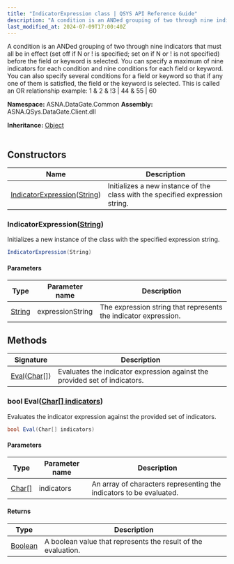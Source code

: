 ```yaml
---
title: "IndicatorExpression class | QSYS API Reference Guide"
description: "A condition is an ANDed grouping of two through nine indicators that must all be in effect (set off if N or ! is specified; set on if N or ! is not sp"
last_modified_at: 2024-07-09T17:00:40Z
---
```


A condition is an ANDed grouping of two through nine indicators that
must all be in effect (set off if N or ! is specified; set on if N
or ! is not specified) before the field or keyword is selected. You can
specify a maximum of nine indicators for each condition and nine
conditions for each field or keyword. You can also specify several
conditions for a field or keyword so that if any one of them is
satisfied, the field or the keyword is selected. This is called an OR
relationship
example: 1 & 2 & !3 | 44 & 55 | 60

**Namespace:** ASNA.DataGate.Common
**Assembly:** ASNA.QSys.DataGate.Client.dll

**Inheritance:** [Object](https://docs.microsoft.com/en-us/dotnet/api/system.object)
<br>
<br>

## Constructors

| Name | Description |
| --- | --- |
| [IndicatorExpression](#indicatorexpressionstring)([String](https://docs.microsoft.com/en-us/dotnet/api/system.string)) | Initializes a new instance of the  class with the specified expression string.

### IndicatorExpression([String](https://docs.microsoft.com/en-us/dotnet/api/system.string))

Initializes a new instance of the  class with the specified expression string.

```cs
IndicatorExpression(String)
```

#### Parameters

| Type | Parameter name | Description
| --- | --- | ---
| [String](https://docs.microsoft.com/en-us/dotnet/api/system.string) | expressionString | The expression string that represents the indicator expression.

## Methods

| Signature | Description |
| --- | --- |
| [Eval](#bool-evalchar--indicators)([Char\[\]](https://docs.microsoft.com/en-us/dotnet/api/system.char)) | Evaluates the indicator expression against the provided set of indicators.

### bool Eval([Char\[\] indicators](https://docs.microsoft.com/en-us/dotnet/api/system.char))

Evaluates the indicator expression against the provided set of indicators.

```cs
bool Eval(Char[] indicators)
```

#### Parameters

| Type | Parameter name | Description
| --- | --- | ---
| [Char\[\]](https://docs.microsoft.com/en-us/dotnet/api/system.char) | indicators | An array of characters representing the indicators to be evaluated.

#### Returns

| Type | Description
| --- | ---
| [Boolean](https://docs.microsoft.com/en-us/dotnet/api/system.boolean) | A boolean value that represents the result of the evaluation.
